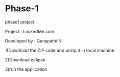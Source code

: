 # Phase-1
phase1 project


Project : LockedMe.com

Developed by : Ganapathi N

1)Download the ZIP code and unzip it in local machine.

2)Download eclipse 

3)run the application
